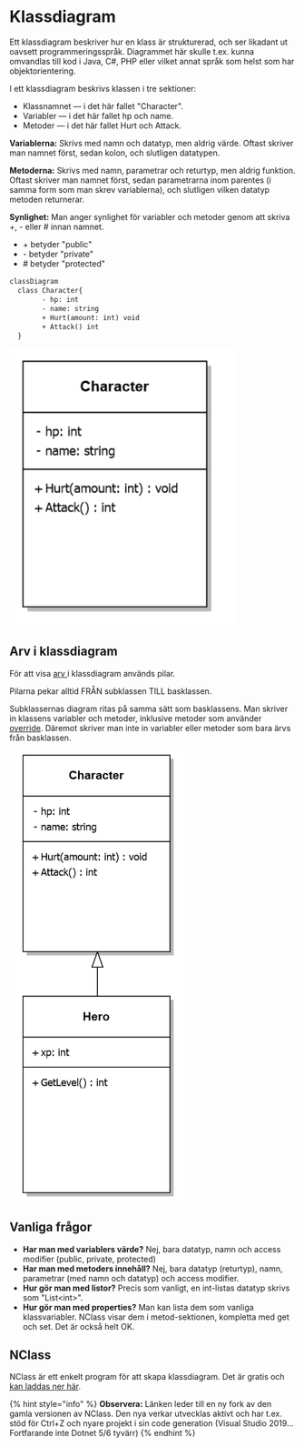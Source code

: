 # Klassdiagram

Ett klassdiagram beskriver hur en klass är strukturerad, och ser likadant ut oavsett programmeringsspråk. Diagrammet här skulle t.ex. kunna omvandlas till kod i Java, C#, PHP eller vilket annat språk som helst som har objektorientering.

I ett klassdiagram beskrivs klassen i tre sektioner:

* Klassnamnet — i det här fallet "Character".
* Variabler — i det här fallet hp och name.
* Metoder — i det här fallet Hurt och Attack.

**Variablerna:** Skrivs med namn och datatyp, men aldrig värde. Oftast skriver man namnet först, sedan kolon, och slutligen datatypen.

**Metoderna:** Skrivs med namn, parametrar och returtyp, men aldrig funktion. Oftast skriver man namnet först, sedan parametrarna inom parentes (i samma form som man skrev variablerna), och slutligen vilken datatyp metoden returnerar.

**Synlighet:** Man anger synlighet för variabler och metoder genom att skriva +, - eller # innan namnet.

* \+ betyder "public"
* \- betyder "private"
* \# betyder "protected"

```mermaid
classDiagram
  class Character{
        - hp: int
        - name: string 
        + Hurt(amount: int) void
        + Attack() int
  }
```

<img src="../.gitbook/assets/image (16).png" alt="" data-size="original">&#x20;

## Arv i klassdiagram

För att visa [arv ](arv.md)i klassdiagram används pilar.

Pilarna pekar alltid FRÅN subklassen TILL basklassen.

Subklassernas diagram ritas på samma sätt som basklassens. Man skriver in klassens variabler och metoder, inklusive metoder som använder [override](polymorfism/virtual-override.md). Däremot skriver man inte in variabler eller metoder som bara ärvs från basklassen.

<img src="../.gitbook/assets/image (17).png" alt="" data-size="original">&#x20;

## Vanliga frågor

* **Har man med variablers värde?** Nej, bara datatyp, namn och access modifier (public, private, protected)
* **Har man med metoders innehåll?** Nej, bara datatyp (returtyp), namn, parametrar (med namn och datatyp) och access modifier.
* **Hur gör man med listor?** Precis som vanligt, en int-listas datatyp skrivs som "List\<int>".
* **Hur gör man med properties?** Man kan lista dem som vanliga klassvariabler. NClass visar dem i metod-sektionen, kompletta med get och set. Det är också helt OK.

## NClass

NClass är ett enkelt program för att skapa klassdiagram. Det är gratis och [kan laddas ner här](https://github.com/gbaychev/NClass/releases).&#x20;

{% hint style="info" %}
**Observera:** Länken leder till en ny fork av den gamla versionen av NClass. Den nya verkar utvecklas aktivt och har t.ex. stöd för Ctrl+Z och nyare projekt i sin code generation (Visual Studio 2019… Fortfarande inte Dotnet 5/6 tyvärr)
{% endhint %}
